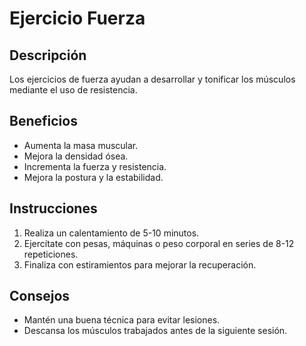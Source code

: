# Ejercicio Fuerza

## Descripción
Los ejercicios de fuerza ayudan a desarrollar y tonificar los músculos mediante el uso de resistencia.

## Beneficios
- Aumenta la masa muscular.
- Mejora la densidad ósea.
- Incrementa la fuerza y resistencia.
- Mejora la postura y la estabilidad.

## Instrucciones
1. Realiza un calentamiento de 5-10 minutos.
2. Ejercítate con pesas, máquinas o peso corporal en series de 8-12 repeticiones.
3. Finaliza con estiramientos para mejorar la recuperación.

## Consejos
- Mantén una buena técnica para evitar lesiones.
- Descansa los músculos trabajados antes de la siguiente sesión.